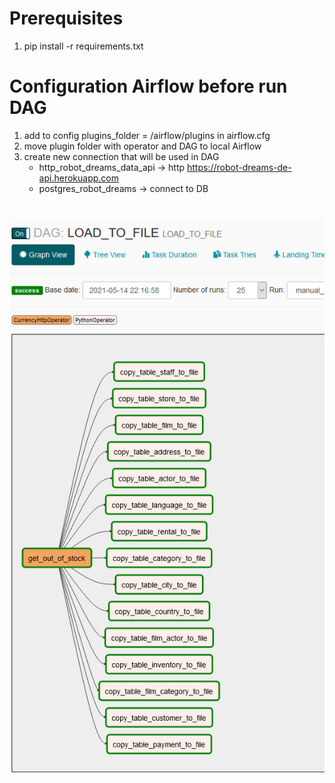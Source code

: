 # Prerequisites

1. pip install -r requirements.txt

# Configuration Airflow before run DAG

1. add to config plugins_folder = /airflow/plugins in airflow.cfg
2. move plugin folder with operator and DAG to local Airflow
3. create new connection that will be used in DAG
   - http_robot_dreams_data_api  -> http https://robot-dreams-de-api.herokuapp.com
   - postgres_robot_dreams -> connect to DB


# ![image](image.png)